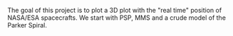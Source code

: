 The goal of this project is to plot a 3D plot with the "real time" position of NASA/ESA spacecrafts. We start with PSP, MMS and a crude model of the Parker Spiral.